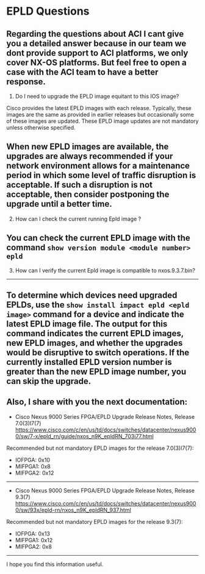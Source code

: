 # EPLD Questions

Regarding the questions about ACI I cant give you a detailed answer because in our team we dont provide support to ACI platforms, we only cover NX-OS platforms. But feel free to open a case with the ACI team to have a better response.
----
1. Do I need to upgrade the EPLD image equitant to this IOS image?

Cisco provides the latest EPLD images with each release. Typically, these images are the same as provided in earlier releases but occasionally some of these images are updated. These EPLD image updates are not mandatory unless otherwise specified.

When new EPLD images are available, the upgrades are always recommended if your network environment allows for a maintenance period in which some level of traffic disruption is acceptable. If such a disruption is not acceptable, then consider postponing the upgrade until a better time.
----
2. How can I check the current running Epld image ?

You can check the current EPLD image with the command `show version module <module number> epld`
----
3. How can I verify the current Epld image is compatible to nxos.9.3.7.bin?
----
To determine which devices need upgraded EPLDs, use the `show install impact epld <epld image>` command for a device and indicate the latest EPLD image file. The output for this command indicates the current EPLD images, new EPLD images, and whether the upgrades would be disruptive to switch operations. If the currently installed EPLD version number is greater than the new EPLD image number, you can skip the upgrade.
----
 Also, I share with you the next documentation:
----
- Cisco Nexus 9000 Series FPGA/EPLD Upgrade Release Notes, Release 7.0(3)I7(7)
https://www.cisco.com/c/en/us/td/docs/switches/datacenter/nexus9000/sw/7-x/epld_rn/guide/nxos_n9K_epldRN_703i77.html

Recommended but not mandatory EPLD images for the release 7.0(3)I7(7):
 -	IOFPGA: 0x10
 -	MIFPGA1: 0x8
 -	MIFPGA2: 0x12
----
- Cisco Nexus 9000 Series FPGA/EPLD Upgrade Release Notes, Release 9.3(7)
https://www.cisco.com/c/en/us/td/docs/switches/datacenter/nexus9000/sw/93x/epld-rn/nxos_n9K_epldRN_937.html

Recommended but not mandatory EPLD images for the release 9.3(7):
 -	IOFPGA: 0x13
 -	MIFPGA1: 0x12
 -	MIFPGA2: 0x8
----
I hope you find this information useful.

